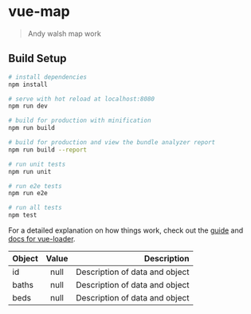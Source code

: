 # vue-map

> Andy walsh map work

## Build Setup

```bash
# install dependencies
npm install

# serve with hot reload at localhost:8080
npm run dev

# build for production with minification
npm run build

# build for production and view the bundle analyzer report
npm run build --report

# run unit tests
npm run unit

# run e2e tests
npm run e2e

# run all tests
npm test
```

For a detailed explanation on how things work, check out the [guide](http://vuejs-templates.github.io/webpack/) and [docs for vue-loader](http://vuejs.github.io/vue-loader).

| Object | Value |                    Description |
| ------ | :---: | -----------------------------: |
| id     | null  | Description of data and object |
| baths  | null  | Description of data and object |
| beds   | null  | Description of data and object |
